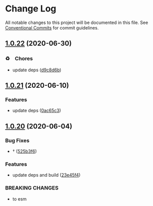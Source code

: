 # Change Log

All notable changes to this project will be documented in this file.
See [Conventional Commits](https://conventionalcommits.org) for commit guidelines.

## [1.0.22](https://github.com/bluelovers/node-novel/compare/@node-novel/layout-pattern@1.0.21...@node-novel/layout-pattern@1.0.22) (2020-06-30)


### ♻️　Chores

* update deps ([d9c8d6b](https://github.com/bluelovers/node-novel/commit/d9c8d6bb9b4f31496a5a390adb950c9bb7f4131d))





## [1.0.21](https://github.com/bluelovers/node-novel/compare/@node-novel/layout-pattern@1.0.20...@node-novel/layout-pattern@1.0.21) (2020-06-10)


### Features

* update deps ([0ac65c3](https://github.com/bluelovers/node-novel/commit/0ac65c322dbdda0b538ee3ee80eb7dfd0948d883))





## [1.0.20](https://github.com/bluelovers/node-novel/compare/@node-novel/layout-pattern@1.0.11...@node-novel/layout-pattern@1.0.20) (2020-06-04)


### Bug Fixes

* † ([525b3f6](https://github.com/bluelovers/node-novel/commit/525b3f641b7fd035bcd486aef53ea4bd0487409b))


### Features

* update deps and build ([23e45f4](https://github.com/bluelovers/node-novel/commit/23e45f4b1427ca701a36ce6c89818d19e71df24b))


### BREAKING CHANGES

* to esm
